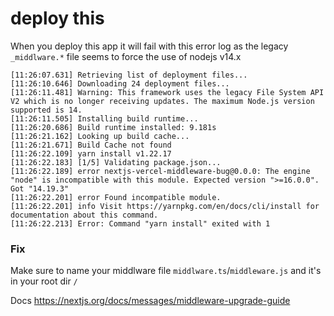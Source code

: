 # deploy this

When you deploy this app it will fail with this error log as the legacy `_middlware.*` file seems to force the use of nodejs v14.x

```
[11:26:07.631] Retrieving list of deployment files...
[11:26:10.646] Downloading 24 deployment files...
[11:26:11.481] Warning: This framework uses the legacy File System API V2 which is no longer receiving updates. The maximum Node.js version supported is 14.
[11:26:11.505] Installing build runtime...
[11:26:20.686] Build runtime installed: 9.181s
[11:26:21.162] Looking up build cache...
[11:26:21.671] Build Cache not found
[11:26:22.109] yarn install v1.22.17
[11:26:22.183] [1/5] Validating package.json...
[11:26:22.189] error nextjs-vercel-middleware-bug@0.0.0: The engine "node" is incompatible with this module. Expected version ">=16.0.0". Got "14.19.3"
[11:26:22.201] error Found incompatible module.
[11:26:22.201] info Visit https://yarnpkg.com/en/docs/cli/install for documentation about this command.
[11:26:22.213] Error: Command "yarn install" exited with 1
```

### Fix

Make sure to name your middlware file `middlware.ts`/`middleware.js` and it's in your root dir `/`

Docs https://nextjs.org/docs/messages/middleware-upgrade-guide
